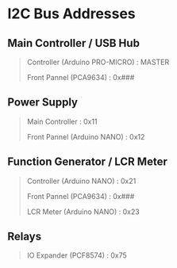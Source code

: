 # I2C Bus Addresses

## Main Controller / USB Hub

> Controller (Arduino PRO-MICRO) : MASTER
>
> Front Pannel (PCA9634) : 0x###

## Power Supply

> Main Controller : 0x11
>
> Front Pannel (Arduino NANO) : 0x12

## Function Generator / LCR Meter

> Controller (Arduino NANO) : 0x21
>
> Front Pannel (PCA9634) : 0x###
>
> LCR Meter (Arduino NANO) : 0x23

## Relays

> IO Expander (PCF8574) : 0x75